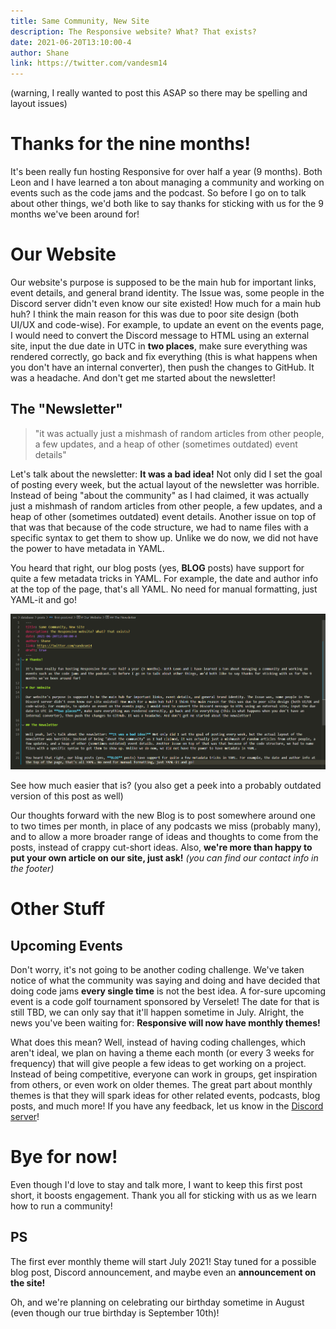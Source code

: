 ```yaml
---
title: Same Community, New Site
description: The Responsive website? What? That exists?
date: 2021-06-20T13:10:00-4
author: Shane
link: https://twitter.com/vandesm14
---
```

(warning, I really wanted to post this ASAP so there may be spelling and layout issues)

# Thanks for the nine months!

It's been really fun hosting Responsive for over half a year (9 months). Both Leon and I have learned a ton about managing a community and working on events such as the code jams and the podcast. So before I go on to talk about other things, we'd both like to say thanks for sticking with us for the 9 months we've been around for!

# Our Website

Our website's purpose is supposed to be the main hub for important links, event details, and general brand identity. The Issue was, some people in the Discord server didn't even know our site existed! How much for a main hub huh? I think the main reason for this was due to poor site design (both UI/UX and code-wise). For example, to update an event on the events page, I would need to convert the Discord message to HTML using an external site, input the due date in UTC in **two places**, make sure everything was rendered correctly, go back and fix everything (this is what happens when you don't have an internal converter), then push the changes to GitHub. It was a headache. And don't get me started about the newsletter!

## The "Newsletter"

> "it was actually just a mishmash of random articles from other people, a few updates, and a heap of other (sometimes outdated) event details"

Let's talk about the newsletter: **It was a bad idea!** Not only did I set the goal of posting every week, but the actual layout of the newsletter was horrible. Instead of being "about the community" as I had claimed, it was actually just a mishmash of random articles from other people, a few updates, and a heap of other (sometimes outdated) event details. Another issue on top of that was that because of the code structure, we had to name files with a specific syntax to get them to show up. Unlike we do now, we did not have the power to have metadata in YAML.

You heard that right, our blog posts (yes, **BLOG** posts) have support for quite a few metadata tricks in YAML. For example, the date and author info at the top of the page, that's all YAML. No need for manual formatting, just YAML-it and go!

![](/images/peek-at-a-post.png)

See how much easier that is? (you also get a peek into a probably outdated version of this post as well)

Our thoughts forward with the new Blog is to post somewhere around one to two times per month, in place of any podcasts we miss (probably many), and to allow a more broader range of ideas and thoughts to come from the posts, instead of crappy cut-short ideas. Also, **we're more than happy to put your own article on our site, just ask!** *(you can find our contact info in the footer)*

# Other Stuff

## Upcoming Events

Don't worry, it's not going to be another coding challenge. We've taken notice of what the community was saying and doing and have decided that doing code jams **every single time** is not the best idea. A for-sure upcoming event is a code golf tournament sponsored by Verselet! The date for that is still TBD, we can only say that it'll happen sometime in July. Alright, the news you've been waiting for: **Responsive will now have monthly themes!**

What does this mean? Well, instead of having coding challenges, which aren't ideal, we plan on having a theme each month (or every 3 weeks for frequency) that will give people a few ideas to get working on a project. Instead of being competitive, everyone can work in groups, get inspiration from others, or even work on older themes. The great part about monthly themes is that they will spark ideas for other related events, podcasts, blog posts, and much more! If you have any feedback, let us know in the [Discord server](/discord)!

# Bye for now!

Even though I'd love to stay and talk more, I want to keep this first post short, it boosts engagement. Thank you all for sticking with us as we learn how to run a community!

## PS

The first ever monthly theme will start July 2021! Stay tuned for a possible blog post, Discord announcement, and maybe even an **announcement on the site!**

Oh, and we're planning on celebrating our birthday sometime in August (even though our true birthday is September 10th)!